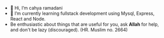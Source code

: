 - 👋 Hi, I’m cahya ramadani
- 🌱 I’m currently learning fullstack development using Mysql, Express, React and Node.
- Be enthusiastic about things that are useful for you, ask <strong>Allah</strong> for help, and don't be lazy (discouraged). (HR. Muslim no. 2664)

<!---
crd8/crd8 is a ✨ special ✨ repository because its `README.md` (this file) appears on your GitHub profile.
You can click the Preview link to take a look at your changes.
--->

<!---
- 👀 I’m interested in ...
- 🌱 I’m currently learning 
- 💞️ I’m looking to collaborate on ...
- 📫 How to reach me ...
--->
